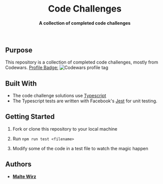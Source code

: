 <h1 align="center"> Code Challenges </h1>
<h4 align="center">A collection of completed code challenges</h4>
<br>

## Purpose

This repository is a collection of completed code challenges, mostly from Codewars. [Profile Badge:](src/codewars/) <img src="https://www.codewars.com/users/maltewirz/badges/micro" alt="Codewars profile tag" />

## Built With

- The code challenge solutions use [Typescript](https://www.typescriptlang.org/)
- The Typescript tests are written with Facebook's [Jest](https://jestjs.io/en/) for unit testing.

## Getting Started

1. Fork or clone this repository to your local machine

2. Run `npm run test <filename>`

4. Modify some of the code in a test file to watch the magic happen

## Authors

- [**Malte Wirz**](https://github.com/maltewirz)
